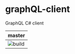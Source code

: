 # graphQL-client
GraphQL C# client

| master |
| ----- |
| ![build](https://travis-ci.org/jeich/graphQL-client.svg?branch=master) |
